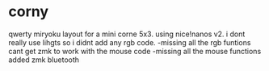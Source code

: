 # corny
qwerty miryoku layout for a mini corne 5x3. using nice!nanos v2.
i dont really use lihgts so i didnt add any rgb code. -missing all the rgb funtions
cant get zmk to work with the mouse code -missing all the mouse functions
added zmk bluetooth
